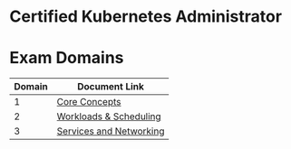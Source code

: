# Certified Kubernetes Administrator 

# Exam Domains

| Domain | Document Link |
| ------ | ------ |
| 1 | [Core Concepts][PlDa] |
| 2 | [Workloads & Scheduling][PlDb] |
| 3 | [Services and Networking][PlDc]




   [PlDa]: <https://github.com/ishaqueansari001/Kubernetes_Commands/tree/main/Domain%201%20-%20Core%20Concepts>
   [PlDb]: <https://github.com/ishaqueansari001/Kubernetes_Commands/tree/main/Domain%202%20-%20Workloads%20%26%20Scheduling>
   [PlDc]: <https://github.com/ishaqueansari001/Kubernetes_Commands/tree/main/Domain%203%20-%20Services%20and%20Networking>

